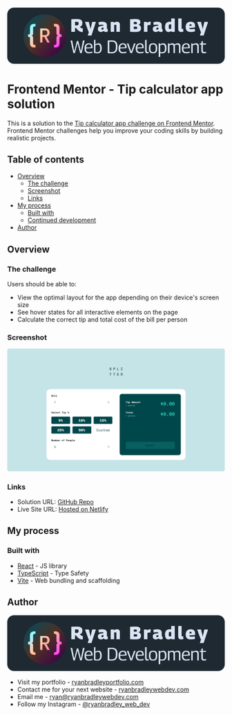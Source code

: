 ![Ryan Bradley Web Development](./documentation/web-dev-logo.svg)

# Frontend Mentor - Tip calculator app solution

This is a solution to the [Tip calculator app challenge on Frontend Mentor](https://www.frontendmentor.io/challenges/tip-calculator-app-ugJNGbJUX). Frontend Mentor challenges help you improve your coding skills by building realistic projects.

## Table of contents

- [Overview](#overview)
  - [The challenge](#the-challenge)
  - [Screenshot](#screenshot)
  - [Links](#links)
- [My process](#my-process)
  - [Built with](#built-with)
  - [Continued development](#continued-development)
- [Author](#author)

## Overview

### The challenge

Users should be able to:

- View the optimal layout for the app depending on their device's screen size
- See hover states for all interactive elements on the page
- Calculate the correct tip and total cost of the bill per person

### Screenshot

![Screenshot](./documentation/screenshot.png)

### Links

- Solution URL: [GitHub Repo](https://github.com/ryanbradley-webdev/tip-calculator-app)
- Live Site URL: [Hosted on Netlify](https://tip-calculator-app-rbwd.netlify.app/)

## My process

### Built with

- [React](https://reactjs.org/) - JS library
- [TypeScript](https://www.typescriptlang.org/) - Type Safety
- [Vite](https://vitejs.dev/) - Web bundling and scaffolding

## Author

![Ryan Bradley Web Development](./documentation//web-dev-logo.svg)

- Visit my portfolio - [ryanbradleyportfolio.com](https://ryanbradleyportfolio.com)
- Contact me for your next website - [ryanbradleywebdev.com](https://ryanbradleywebdev.com)
- Email me - [ryan@ryanbradleywebdev.com](ryan@ryanbradleywebdev.com)
- Follow my Instagram - [@ryanbradley_web_dev](https://www.instagram.com/ryanbradley_web_dev/)
